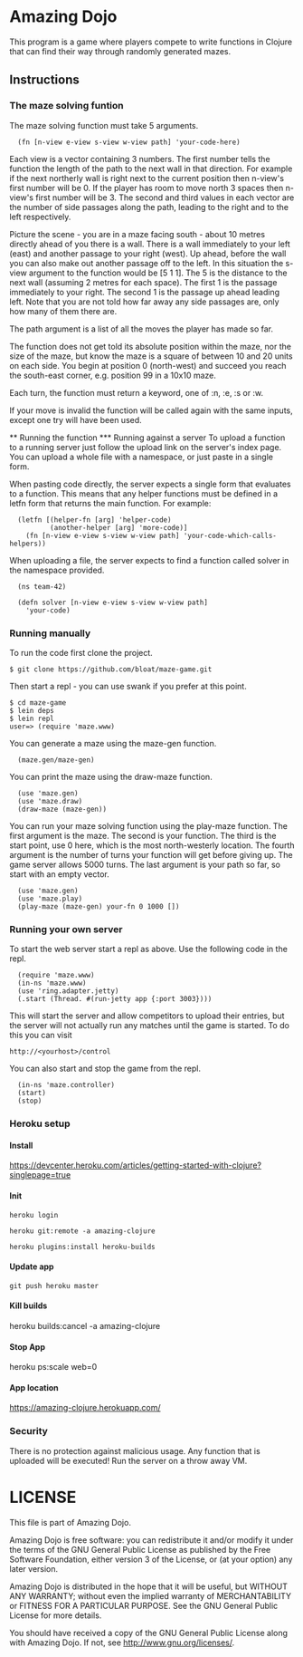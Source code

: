 # Amazing Dojo

This program is a game where players compete to write functions in
Clojure that can find their way through randomly generated mazes.

## Instructions

### The maze solving funtion

The maze solving function must take 5 arguments.
```
  (fn [n-view e-view s-view w-view path] 'your-code-here)
```

Each view is a vector containing 3 numbers. The first number tells the
function the length of the path to the next wall in that
direction. For example if the next northerly wall is right next to the
current position then n-view's first number will be 0. If the player
has room to move north 3 spaces then n-view's first number will
be 3. The second and third values in each vector are the number of
side passages along the path, leading to the right and to the left
respectively.

Picture the scene - you are in a maze facing south - about 10 metres
directly ahead of you there is a wall. There is a wall immediately to
your left (east) and another passage to your right (west). Up ahead,
before the wall you can also make out another passage off to the
left. In this situation the s-view argument to the function would be
[5 1 1]. The 5 is the distance to the next wall (assuming 2 metres for
each space). The first 1 is the passage immediately to your right. The
second 1 is the passage up ahead leading left. Note that you are not
told how far away any side passages are, only how many of them there
are.

The path argument is a list of all the moves the player has made so far.

The function does not get told its absolute position within the maze,
nor the size of the maze, but know the maze is a square of between 10
and 20 units on each side. You begin at position 0 (north-west)
and succeed you reach the south-east corner, e.g. position 99 in a
10x10 maze.

Each turn, the function must return a keyword, one of :n, :e, :s or :w.

If your move is invalid the function will be called again with the
same inputs, except one try will have been used.

** Running the function
*** Running against a server
To upload a function to a running server just follow the upload link
on the server's index page. You can upload a whole file with a
namespace, or just paste in a single form.

When pasting code directly, the server expects a single form that
evaluates to a function. This means that any helper functions must be
defined in a letfn form that returns the main function. For example:

```
  (letfn [(helper-fn [arg] 'helper-code)
          (another-helper [arg] 'more-code)]
    (fn [n-view e-view s-view w-view path] 'your-code-which-calls-helpers))
```

When uploading a file, the server expects to find a function called
solver in the namespace provided.

```
  (ns team-42)
  
  (defn solver [n-view e-view s-view w-view path]
    'your-code)
```

### Running manually
To run the code first clone the project.

`$ git clone https://github.com/bloat/maze-game.git`

Then start a repl - you can use swank if you prefer at this point.

```
$ cd maze-game
$ lein deps
$ lein repl
user=> (require 'maze.www)
```

You can generate a maze using the maze-gen function.
```
  (maze.gen/maze-gen)
```

You can print the maze using the draw-maze function.
```
  (use 'maze.gen)
  (use 'maze.draw)
  (draw-maze (maze-gen))
```

You can run your maze solving function using the play-maze
function. The first argument is the maze. The second is your
function. The third is the start point, use 0 here, which is the most
north-westerly location. The fourth argument is the number of turns
your function will get before giving up. The game server allows 5000
turns. The last argument is your path so far, so start with an empty
vector.
```
  (use 'maze.gen)
  (use 'maze.play)
  (play-maze (maze-gen) your-fn 0 1000 [])
```

### Running your own server
To start the web server start a repl as above. Use the following code
in the repl.

```
  (require 'maze.www)
  (in-ns 'maze.www)
  (use 'ring.adapter.jetty)
  (.start (Thread. #(run-jetty app {:port 3003})))
```

This will start the server and allow competitors to upload their
entries, but the server will not actually run any matches until the
game is started. To do this you can visit

```
http://<yourhost>/control
```

You can also start and stop the game from the repl.
```
  (in-ns 'maze.controller)
  (start)
  (stop)
```

### Heroku setup

#### Install

<https://devcenter.heroku.com/articles/getting-started-with-clojure?singlepage=true>

#### Init

`heroku login`

`heroku git:remote -a amazing-clojure`

`heroku plugins:install heroku-builds`

#### Update app

`git push heroku master`

#### Kill builds

heroku builds:cancel -a amazing-clojure

#### Stop App

heroku ps:scale web=0

#### App location

<https://amazing-clojure.herokuapp.com/>

### Security
There is no protection against malicious usage. Any function that is
uploaded will be executed! Run the server on a throw away VM.

# LICENSE 
This file is part of Amazing Dojo.

Amazing Dojo is free software: you can redistribute it and/or modify
it under the terms of the GNU General Public License as published by
the Free Software Foundation, either version 3 of the License, or
(at your option) any later version.

Amazing Dojo is distributed in the hope that it will be useful,
but WITHOUT ANY WARRANTY; without even the implied warranty of
MERCHANTABILITY or FITNESS FOR A PARTICULAR PURPOSE. See the
GNU General Public License for more details.

You should have received a copy of the GNU General Public License
along with Amazing Dojo. If not, see <http://www.gnu.org/licenses/>.
